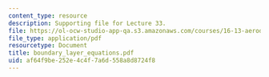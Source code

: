 ```yaml
---
content_type: resource
description: Supporting file for Lecture 33.
file: https://ol-ocw-studio-app-qa.s3.amazonaws.com/courses/16-13-aerodynamics-of-viscous-fluids-fall-2003/af64f9be252e4c4f7a6d558a8d8724f8_boundary_layer_equations.pdf
file_type: application/pdf
resourcetype: Document
title: boundary_layer_equations.pdf
uid: af64f9be-252e-4c4f-7a6d-558a8d8724f8
---
```

